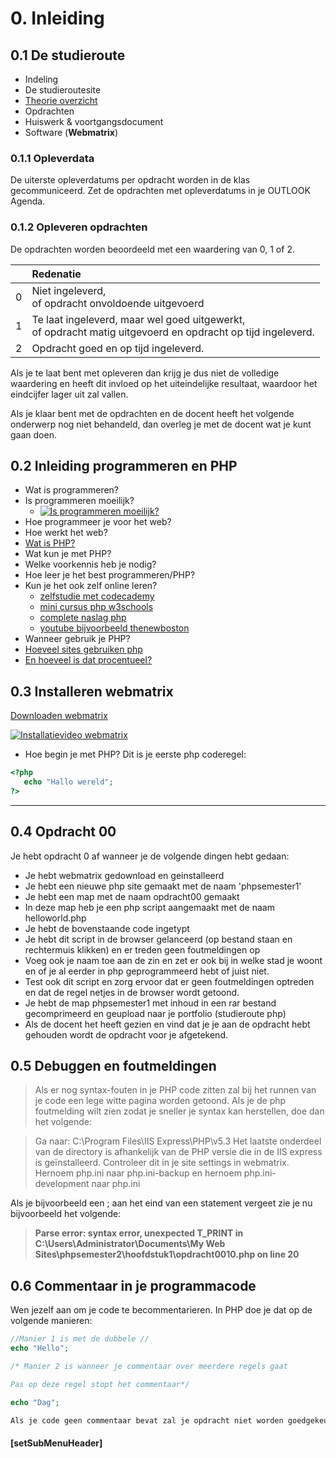 # 0. Inleiding

## 0.1 De studieroute 

* Indeling
* De studieroutesite
* [Theorie overzicht](https://docs.google.com/presentation/d/1YyCH0ILOnx2i7GqfKxVWiofecFtXBkOagwoCEdVxaPQ/edit?usp=sharing)
* Opdrachten
* Huiswerk & voortgangsdocument
* Software (__Webmatrix__)

### 0.1.1 Opleverdata
De uiterste opleverdatums per opdracht worden in de klas gecommuniceerd. Zet de opdrachten met opleverdatums in je OUTLOOK Agenda.

### 0.1.2 Opleveren opdrachten

De opdrachten worden beoordeeld met een waardering van 0, 1 of 2.

<table><thead>
<tr>
<th></th>
<th align="left">Redenatie</th>
</tr>
</thead><tbody>
<tr>
<td>0</td>
<td align="left">Niet ingeleverd,<br>of opdracht onvoldoende uitgevoerd</td>
</tr>
<tr>
<td>1</td>
<td align="left">Te laat ingeleverd, maar wel goed uitgewerkt,<br>of opdracht matig uitgevoerd en opdracht op tijd ingeleverd.</td>
</tr>
<tr>
<td>2</td>
<td align="left">Opdracht goed en op tijd ingeleverd.</td>
</tr>
</tbody></table>

Als je te laat bent met opleveren dan krijg je dus niet de volledige waardering en heeft dit invloed op het uiteindelijke resultaat, waardoor het eindcijfer lager uit zal vallen.

Als je klaar bent met de opdrachten en de docent heeft het volgende onderwerp nog niet behandeld, dan overleg je met de docent wat je kunt gaan doen.

## 0.2 Inleiding programmeren en PHP

* Wat is programmeren?
* Is programmeren moeilijk? 
   * [![Is programmeren moeilijk?](http://img.youtube.com/vi/pvAsqPbz9Ro/0.jpg)](http://www.youtube.com/watch?v=pvAsqPbz9Ro)
* Hoe programmeer je voor het web?
* Hoe werkt het web?
* [Wat is PHP?](http://www.html-site.nl/wat-is-php/)
* Wat kun je met PHP?
* Welke voorkennis heb je nodig?
* Hoe leer je het best programmeren/PHP?
* Kun je het ook zelf online leren?
    - [zelfstudie met codecademy](https://www.codecademy.com/learn/php)
    - [mini cursus php w3schools](http://www.w3schools.com/php/)
    - [complete naslag php](http://php.net)
    - [youtube bijvoorbeeld thenewboston](https://www.youtube.com/watch?v=iCUV3iv9xOs&list=PL442FA2C127377F07)
* Wanneer gebruik je PHP?
* [Hoeveel sites gebruiken php](http://php.net/usage.php)
* [En hoeveel is dat procentueel?](https://w3techs.com/technologies/overview/programming_language/all)


## 0.3 Installeren webmatrix

[Downloaden webmatrix](https://www.microsoft.com/web/webmatrix/wmx3features.aspx)

[![Installatievideo webmatrix](http://img.youtube.com/vi/W02JcPdWjXU/0.jpg)](http://www.youtube.com/watch?v=W02JcPdWjXU)


* Hoe begin je met PHP?
Dit is je eerste php coderegel:

```php
<?php
   echo "Hallo wereld";
?>
```



---
## 0.4 Opdracht 00
Je hebt opdracht 0 af wanneer je de volgende dingen hebt gedaan:
* Je hebt webmatrix gedownload en geinstalleerd
* Je hebt een nieuwe php site gemaakt met de naam 'phpsemester1'
* Je hebt een map met de naam opdracht00 gemaakt
* In deze map heb je een php script aangemaakt met de naam helloworld.php
* Je hebt de bovenstaande code ingetypt
* Je hebt dit script in de browser gelanceerd (op bestand staan en rechtermuis klikken) en er treden geen foutmeldingen op
* Voeg ook je naam toe aan de zin en zet er ook bij in welke stad je woont en of je al eerder in php geprogrammeerd hebt of juist niet.
* Test ook dit script en zorg ervoor dat er geen foutmeldingen optreden en dat de regel netjes in de browser wordt getoond.
* Je hebt de map phpsemester1 met inhoud in een rar bestand gecomprimeerd en geupload naar je portfolio (studieroute php)
* Als de docent het heeft gezien en vind dat je je aan de opdracht hebt gehouden wordt de opdracht voor je afgetekend.


## 0.5 Debuggen en foutmeldingen

> Als er nog syntax-fouten in je PHP code zitten zal bij het runnen van je code een lege witte pagina worden getoond. Als je de php foutmelding wilt zien zodat je sneller je syntax kan herstellen, doe dan het volgende:

> Ga naar:
C:\Program Files\IIS Express\PHP\v5.3
> Het laatste onderdeel van de directory is afhankelijk van de PHP versie die in de IIS express is geïnstalleerd. Controleer dit in je site settings in webmatrix.
> Hernoem php.ini naar php.ini-backup en hernoem php.ini-development naar php.ini 

Als je bijvoorbeeld een ; aan het eind van een statement vergeet zie je nu bijvoorbeeld het volgende:

> **Parse error: syntax error, unexpected T_PRINT in C:\Users\Administrator\Documents\My Web Sites\phpsemester2\hoofdstuk1\opdracht0010.php on line 20**


## 0.6 Commentaar in je programmacode

Wen jezelf aan om je code te becommentarieren. In PHP doe je dat op de volgende manieren:
~~~php
//Manier 1 is met de dubbele // 
echo "Hello";

/* Manier 2 is wanneer je commentaar over meerdere regels gaat

Pas op deze regel stopt het commentaar*/

echo "Dag";

Als je code geen commentaar bevat zal je opdracht niet worden goedgekeurd (vanaf het moment dat het in de klas behandeld is).
~~~
#### [setSubMenuHeader]
